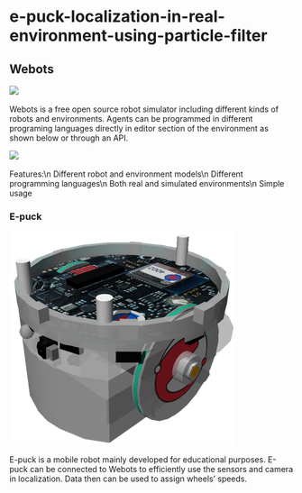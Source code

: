 # e-puck-localization-in-real-environment-using-particle-filter

## Webots

![](https://encrypted-tbn0.gstatic.com/images?q=tbn:ANd9GcSJ1X89zgr_asn6M-s7xNBjWq7sYlPhYl-J18MCHvCJp2sXIvD-&s)

Webots is a free open source robot simulator including different kinds of robots and environments. Agents can be programmed in different programing languages directly in editor section of the environment as shown below or through an API. 

![](http://blog.inf.ed.ac.uk/atate/files/2014/04/2014-03-05-Webots-6-4-4-Nau.jpg)

Features:\n
Different robot and environment models\n
Different programming languages\n
Both real and simulated environments\n
Simple usage

### E-puck

![](https://raw.githubusercontent.com/cyberbotics/webots/master/docs/guide/images/robots/epuck/epuck2.thumbnail.png)

E-puck is a mobile robot mainly developed for educational purposes. E-puck can be connected to Webots to efficiently use the sensors and camera in localization. Data then can be used to assign wheels’ speeds.
